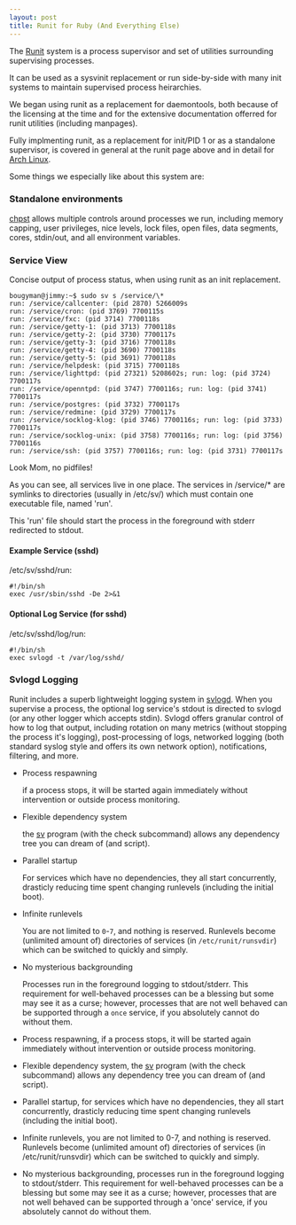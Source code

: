 ```yaml
--- 
layout: post
title: Runit for Ruby (And Everything Else)
---
```

The [Runit](http://smarden.org/runit) system is a process supervisor and set of utilities surrounding supervising processes.

It can be used as a sysvinit replacement or run side-by-side with many init systems to maintain supervised process heirarchies.

We began using runit as a replacement for daemontools, both because of the licensing at the time and for the extensive documentation offerred for runit utilities (including manpages).

Fully implmenting runit, as a replacement for init/PID 1 or as a standalone supervisor, is covered in general at the runit page above and in detail for [Arch Linux](https://wiki.archlinux.org/index.php/Runit).

Some things we especially like about this system are:

### Standalone environments 

[chpst](http://smarden.org/runit/chpst.8.html) allows multiple controls around processes we run, including memory capping,
user privileges, nice levels, lock files, open files, data segments, cores, stdin/out, and all environment variables.

### Service View
Concise output of process status, when using runit as an init replacement. 

    bougyman@jimmy:~$ sudo sv s /service/\*
    run: /service/callcenter: (pid 2870) 5266009s
    run: /service/cron: (pid 3769) 7700115s
    run: /service/fxc: (pid 3714) 7700118s
    run: /service/getty-1: (pid 3713) 7700118s
    run: /service/getty-2: (pid 3730) 7700117s
    run: /service/getty-3: (pid 3716) 7700118s
    run: /service/getty-4: (pid 3690) 7700118s
    run: /service/getty-5: (pid 3691) 7700118s
    run: /service/helpdesk: (pid 3715) 7700118s
    run: /service/lighttpd: (pid 27321) 5208602s; run: log: (pid 3724) 7700117s
    run: /service/openntpd: (pid 3747) 7700116s; run: log: (pid 3741) 7700117s
    run: /service/postgres: (pid 3732) 7700117s
    run: /service/redmine: (pid 3729) 7700117s
    run: /service/socklog-klog: (pid 3746) 7700116s; run: log: (pid 3733) 7700117s
    run: /service/socklog-unix: (pid 3758) 7700116s; run: log: (pid 3756) 7700116s
    run: /service/ssh: (pid 3757) 7700116s; run: log: (pid 3731) 7700117s

Look Mom, no pidfiles!

  As you can see, all services live in one place. The services in /service/\* are symlinks to directories (usually in /etc/sv/) which must contain one executable file, named 'run'.

  This 'run' file should start the process in the foreground with stderr redirected to stdout.

#### Example Service (sshd)

/etc/sv/sshd/run:

    #!/bin/sh
    exec /usr/sbin/sshd -De 2>&1

#### Optional Log Service (for sshd)

/etc/sv/sshd/log/run:

    #!/bin/sh
    exec svlogd -t /var/log/sshd/

### Svlogd Logging 

Runit includes a superb lightweight logging system in [svlogd](http://smarden.org/runit/svlogd.8.html).
When you supervise a process, the optional log service's stdout is directed to svlogd (or any other logger which accepts stdin).
Svlogd offers granular control of how to log that output, including rotation on many metrics (without stopping the process it's logging),
post-processing of logs, networked logging (both standard syslog style and offers its own network option), notifications, filtering, and more.

* Process respawning

  if a process stops, it will be started again immediately without intervention
  or outside process monitoring.

* Flexible dependency system

  the [sv](http://smarden.org/runit/sv.8.html) program (with the check
  subcommand) allows any dependency tree you can dream of (and script).

* Parallel startup

  For services which have no dependencies, they all start concurrently,
  drasticly reducing time spent changing runlevels (including the initial
  boot).

* Infinite runlevels

  You are not limited to `0`-`7`, and nothing is reserved.
  Runlevels become (unlimited amount of) directories of services (in
  `/etc/runit/runsvdir`) which can be switched to quickly and simply.

* No mysterious backgrounding

  Processes run in the foreground logging to stdout/stderr. This requirement
  for well-behaved processes can be a blessing but some may see it as a curse;
  however, processes that are not well behaved can be supported through a
  `once` service, if you absolutely cannot do without them.

 * Process respawning, if a process stops, it will be started again immediately without intervention or outside process monitoring.
 * Flexible dependency system, the [sv](http://smarden.org/runit/sv.8.html) program (with the check subcommand) allows any dependency tree you can dream of (and script).
 * Parallel startup, for services which have no dependencies, they all start concurrently, drasticly reducing time spent changing runlevels (including the initial boot).
 * Infinite runlevels, you are not limited to 0-7, and nothing is reserved.  Runlevels become (unlimited amount of) directories of services (in /etc/runit/runsvdir) which can be switched to quickly and simply.
 * No mysterious backgrounding, processes run in the foreground logging to stdout/stderr.  This requirement for well-behaved processes can be a blessing but some may see it as a curse; however, processes that are not well behaved can be supported through a 'once' service, if you absolutely cannot do without them.

